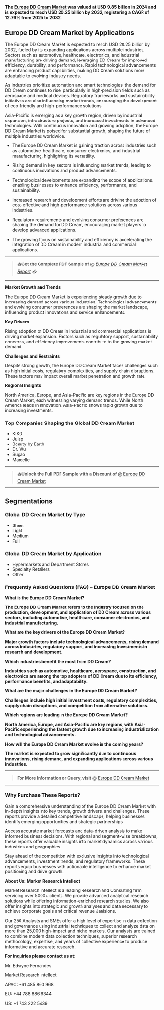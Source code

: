 <p><strong>The <a href="https://www.marketresearchintellect.com/download-sample/?rid=925300&amp;utm_source=Pulse-April-Europe&amp;utm_medium=852">Europe DD Cream Market</a> was valued at USD 9.85 billion in 2024 and is expected to reach USD 20.25 billion by 2032, registering a CAGR of 12.76% from 2025 to 2032.</strong></p><h2>Europe DD Cream Market by Applications&nbsp;</h2><p><p>The Europe DD Cream Market is expected to reach USD 20.25 billion by 2032, fueled by its expanding applications across multiple industries. Sectors such as automotive, healthcare, electronics, and industrial manufacturing are driving demand, leveraging DD Cream for improved efficiency, durability, and performance. Rapid technological advancements are enhancing product capabilities, making DD Cream solutions more adaptable to evolving industry needs.</p><p>As industries prioritize automation and smart technologies, the demand for DD Cream continues to rise, particularly in high-precision fields such as aerospace and medical devices. Regulatory frameworks and sustainability initiatives are also influencing market trends, encouraging the development of eco-friendly and high-performance solutions.</p><p>Asia-Pacific is emerging as a key growth region, driven by industrial expansion, infrastructure projects, and increased investments in advanced technologies. With continuous innovation and growing adoption, the Europe DD Cream Market is poised for substantial growth, shaping the future of multiple industries worldwide.</p></p><ul><li><p>The Europe DD Cream Market is gaining traction across industries such as automotive, healthcare, consumer electronics, and industrial manufacturing, highlighting its versatility.</p></li><li><p>Rising demand in key sectors is influencing market trends, leading to continuous innovations and product advancements.</p></li><li><p>Technological developments are expanding the scope of applications, enabling businesses to enhance efficiency, performance, and sustainability.</p></li><li><p>Increased research and development efforts are driving the adoption of cost-effective and high-performance solutions across various industries.</p></li><li><p>Regulatory requirements and evolving consumer preferences are shaping the demand for DD Cream, encouraging market players to develop advanced applications.</p></li><li><p>The growing focus on sustainability and efficiency is accelerating the integration of DD Cream in modern industrial and commercial applications.</p></li></ul><hr /><blockquote><p><strong><span class="font-[700]">📥Get the Complete PDF Sample of @ </span></strong><em><span class="font-[700]"><a href="https://www.marketresearchintellect.com/download-sample/?rid=925300&amp;utm_source=Pulse-April-Europe&amp;utm_medium=852" target="_blank" data-tracking-control-name="article-ssr-frontend-pulse_little-text-block" data-tracking-will-navigate="" data-test-link="">Europe DD Cream Market Report</a>&nbsp;📥</span></em></p></blockquote><hr /><p class="" data-start="77" data-end="360"><strong data-start="77" data-end="105">Market Growth and Trends</strong></p><p class="" data-start="77" data-end="360">The Europe DD Cream Market is experiencing steady growth due to increasing demand across various industries. Technological advancements and evolving consumer preferences are shaping the market landscape, influencing product innovations and service enhancements.</p><p class="" data-start="362" data-end="606"><strong data-start="362" data-end="377">Key Drivers</strong></p><p class="" data-start="362" data-end="606">Rising adoption of DD Cream in industrial and commercial applications is driving market expansion. Factors such as regulatory support, sustainability concerns, and efficiency improvements contribute to the growing market demand.</p><p class="" data-start="608" data-end="849"><strong data-start="608" data-end="637">Challenges and Restraints</strong></p><p class="" data-start="608" data-end="849">Despite strong growth, the Europe DD Cream Market faces challenges such as high initial costs, regulatory complexities, and supply chain disruptions. These factors may impact overall market penetration and growth rate.</p><p class="" data-start="851" data-end="1095"><strong data-start="851" data-end="872">Regional Insights</strong></p><p class="" data-start="851" data-end="1095">North America, Europe, and Asia-Pacific are key regions in the Europe DD Cream Market, each witnessing varying demand trends. While North America leads in innovation, Asia-Pacific shows rapid growth due to increasing investments.</p><p><h3>Top Companies Shaping the Global DD Cream Market </h3><ul><li>KIKO</li><li>Julep</li><li>Beauty by Earth</li><li>Dr. Wu</li><li>Sugao</li><li>Marcelle</li></ul></p><hr /><blockquote><p><strong>📥Unlock the Full PDF Sample with a Discount of @</strong> <a href="https://www.marketresearchintellect.com/ask-for-discount/?rid=925300&amp;utm_source=Pulse-April-Europe&amp;utm_medium=852">Europe DD Cream Market</a></p></blockquote><hr /><p><h2>Segmentations</h2><h3>Global DD Cream Market by Type</h3><ul><li>Sheer</li><li>Light</li><li>Medium</li><li>Full</li></ul><h3>Global DD Cream Market by Application</h3><ul><li>Hypermarkets and Department Stores</li><li>Specialty Retailers</li><li>Other</li></ul></p><h3><strong>Frequently Asked Questions (FAQ) &ndash; Europe DD Cream Market</strong></h3><p><strong>What is the Europe DD Cream Market?</strong></p><p><strong>The Europe DD Cream Market refers to the industry focused on the production, development, and application of DD Cream across various sectors, including automotive, healthcare, consumer electronics, and industrial manufacturing.</strong></p><p><strong>What are the key drivers of the Europe DD Cream Market?</strong></p><p><strong>Major growth factors include technological advancements, rising demand across industries, regulatory support, and increasing investments in research and development.</strong></p><p><strong>Which industries benefit the most from DD Cream?</strong></p><p><strong>Industries such as automotive, healthcare, aerospace, construction, and electronics are among the top adopters of DD Cream due to its efficiency, performance benefits, and adaptability.</strong></p><p><strong>What are the major challenges in the Europe DD Cream Market?</strong></p><p><strong>Challenges include high initial investment costs, regulatory complexities, supply chain disruptions, and competition from alternative solutions.</strong></p><p><strong>Which regions are leading in the Europe DD Cream Market?</strong></p><p><strong>North America, Europe, and Asia-Pacific are key regions, with Asia-Pacific experiencing the fastest growth due to increasing industrialization and technological advancements.</strong></p><p><strong>How will the Europe DD Cream Market evolve in the coming years?</strong></p><p><strong>The market is expected to grow significantly due to continuous innovations, rising demand, and expanding applications across various industries.</strong></p><hr /><blockquote><p><span class="font-[700]"><strong>For More Information or Query, visit&nbsp;@</strong>&nbsp;</span><span class="font-[700]"><a href="https://www.marketresearchintellect.com/product/global-dd-cream-market/?utm_source=Linkedin&utm_medium=852" target="_blank" data-tracking-control-name="article-ssr-frontend-pulse_little-text-block" data-tracking-will-navigate="" data-test-link="">Europe DD Cream Market</a></span></p></blockquote><hr /><h3><strong data-start="0" data-end="31">Why Purchase These Reports?</strong></h3><p class="" data-start="35" data-end="297">Gain a comprehensive understanding of the Europe DD Cream Market with in-depth insights into key trends, growth drivers, and challenges. These reports provide a detailed competitive landscape, helping businesses identify emerging opportunities and strategic partnerships.</p><p class="" data-start="299" data-end="540">Access accurate market forecasts and data-driven analysis to make informed business decisions. With regional and segment-wise breakdowns, these reports offer valuable insights into market dynamics across various industries and geographies.</p><p class="" data-start="542" data-end="784">Stay ahead of the competition with exclusive insights into technological advancements, investment trends, and regulatory frameworks. These reports equip businesses with actionable intelligence to enhance market positioning and drive growth.</p><p><strong><span class="font-[700]">About Us: Market Research Intellect</span></strong></p><p><span class="">Market Research Intellect is a leading Research and Consulting firm servicing over 5000+ clients. We provide advanced analytical research solutions while offering information-enriched research studies.&nbsp;</span>We also offer insights into strategic and growth analyses and data necessary to achieve corporate goals and critical revenue Janisions.</p><p><span class="">Our 250 Analysts and SMEs offer a high level of expertise in data collection and governance using industrial techniques to collect and analyze data on more than 25,000 high-impact and niche markets. Our analysts are trained to combine modern data collection techniques, superior research methodology, expertise, and years of collective experience to produce informative and accurate research.</span></p><p><strong>For inquiries please contact us at:</strong></p><p>Mr. Edwyne Fernandes</p><p>Market Research Intellect</p><p>APAC: +61 485 860 968</p><p>EU: +44 788 886 6344</p><p>US: +1 743 222 5439</p>